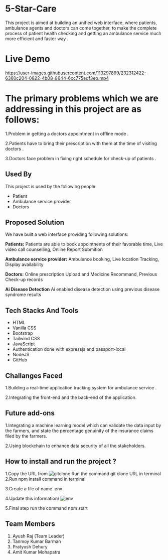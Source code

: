 
# 5-Star-Care
This project is aimed at building an unified web interface, where patients, ambulance agents and doctors can come together, to make the complete process of patient health checking and getting an ambulance service much more efficient and faster way .

# Live Demo


https://user-images.githubusercontent.com/113297899/232312422-6360c204-0822-4b08-8644-6cc775edf3eb.mp4


# The primary problems which we are addressing in this project are as follows:


1.Problem in getting a doctors appointment in offline mode .

2.Patients have to bring their prescription with them at the time of visiting  doctors .

3.Doctors face problem in fixing right schedule for check-up of patients . 


## Used By

This project is used by the following people:

- Patient
- Ambulance service provider
- Doctors


## Proposed Solution

We have built a web interface providing following solutions:

**Patients:**  Patients are able to book appointnents of their favorable time, Live video call counselling, Online Report Submition

**Ambulance service provider:** Ambulence booking, Live location Tracking, Display availability

**Doctors:** Online prescription Upload and Medicine Recommand, Previous Check-up records

**Ai Disease Detection** Ai enabled disease detection using previous disease syndrome results


## Tech Stacks And Tools
- HTML
- Vanilla CSS
- Bootstrap
- Tailwind CSS
- JavaScript
- Authentication done with expressjs and passport-local
- NodeJS
- GitHub


## Challanges Faced
1.Building a real-time application tracking system for ambulance service .
 
2.Integrating the front-end and the back-end of the application.



## Future add-ons
1.Integrating a machine learning model which can validate the data input by the farmers, and state the percentage genuinity of the insurance claims filed by the farmers.

2.Using blockchain to enhance data security of all the stakeholders.
## How to install and run the project ?

1.Copy the URL from 
![gitclone](https://user-images.githubusercontent.com/102500829/232289495-65882f35-42c3-4117-9126-6b99c923b579.png)
Run the command git clone URL in terminal
<br>
2.Run npm install command in terminal

3.Create a file of name .env

4.Update this information/
![env](https://user-images.githubusercontent.com/102500829/232290130-6131a857-7ffc-4f8b-a447-a42d8685bba4.png)



5.Final step run the command npm start

## Team Members
1. Ayush Raj (Team Leader)
2. Tanmoy Kumar Barman
3. Pratyush Dehury
4. Amit Kumar Mohapatra


